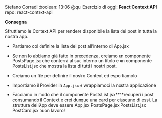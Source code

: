 
Stefano Corradi
:boolean:  13:06
@qui
Esercizio di oggi: **React Context API**
repo: react-context-api

**Consegna**

Sfruttiamo le Context API per rendere disponibile la lista dei post in tutta la nostra app.
- Partiamo col definire la lista dei post all’interno di App.jsx
- Se non lo abbiamo già fatto in precedenza, creiamo un componente PostsPage.jsx  che conterrà al suo interno un titolo e un componente PostsList.jsx  che mostra la lista di tutti i nostri post.
 - Creiamo un file per definire il nostro Context ed esportiamolo

 - Importiamo il Provider in `App.jsx` e wrappiamoci la nostra applicazione
 
 - Facciamo in modo che il componente PostsList.jsx****recuperi i post consumando il Context e crei dunque una card per ciascuno di essi.
 La struttura dell’App deve essere
 App.jsx  PostsPage.jsx PostsList.jsx  PostCard.jsx
buon lavoro!